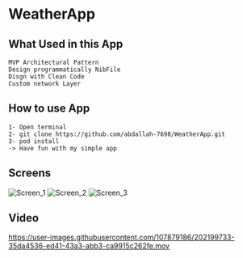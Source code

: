 # WeatherApp

## What Used in this App
    MVP Architectural Pattern
    Design programmatically NibFile 
    Disgn with Clean Code
    Custom network Layer
    
## How to use App 
    1- Open terminal 
    2- git clone https://github.com/abdallah-7698/WeatherApp.git
    3- pod install
    -> Have fun with my simple app
    
## Screens 
![Screen_1](https://user-images.githubusercontent.com/107879186/202199769-cc291095-aacb-40fa-aaa2-50c1efd597f6.png) ![Screen_2](https://user-images.githubusercontent.com/107879186/202199768-f3f5aaf5-d257-4263-8b86-5067a2aa1321.png)  ![Screen_3](https://user-images.githubusercontent.com/107879186/202199760-08f0e8c6-1220-4da1-9b0d-64dea6cc700d.png)

## Video
https://user-images.githubusercontent.com/107879186/202199733-35da4536-ed41-43a3-abb3-ca9915c262fe.mov
